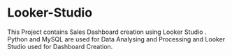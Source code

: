 # Looker-Studio
This Project contains Sales Dashboard creation using Looker Studio . Python and MySQL are used for Data Analysing and Processing and Looker Studio used for Dashboard Creation. 
